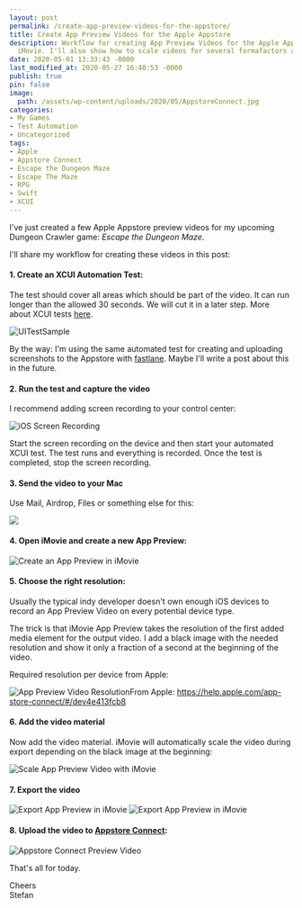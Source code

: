 ```yaml
---
layout: post
permalink: /create-app-preview-videos-for-the-appstore/
title: Create App Preview Videos for the Apple Appstore
description: Workflow for creating App Preview Videos for the Apple Appstore with
  iMovie. I'll also show how to scale videos for several formafactors and device.
date: 2020-05-01 13:33:43 -0000
last_modified_at: 2020-05-27 16:40:53 -0000
publish: true
pin: false
image:
  path: /assets/wp-content/uploads/2020/05/AppstoreConnect.jpg
categories:
- My Games
- Test Automation
- Uncategorized
tags:
- Apple
- Appstore Connect
- Escape the Dungeon Maze
- Escape The Maze
- RPG
- Swift
- XCUI
---
```

I've just created a few Apple Appstore preview videos for my upcoming Dungeon Crawler game: _Escape the Dungeon Maze_.

I'll share my workflow for creating these videos in this post:

#### 1\. Create an XCUI Automation Test:

The test should cover all areas which should be part of the video. It can run longer than the allowed 30 seconds. We will cut it in a later step. More about XCUI tests [here](/xcui-tests-scenekit).

![UITestSample](/assets/wp-content/uploads/2020/05/UITestSample.png)

By the way: I'm using the same automated test for creating and uploading screenshots to the Appstore with [fastlane](https://fastlane.tools). Maybe I'll write a post about this in the future.

#### 2\. Run the test and capture the video

I recommend adding screen recording to your control center:

![iOS Screen Recording](/assets/wp-content/uploads/2020/05/ScreenRecord.jpg)

Start the screen recording on the device and then start your automated XCUI test. The test runs and everything is recorded. Once the test is completed, stop the screen recording.

#### 3\. Send the video to your Mac

Use Mail, Airdrop, Files or something else for this:

![](/assets/wp-content/uploads/2020/05/ShareRecordedVideo.jpg)

#### 4\. Open iMovie and create a new App Preview:

![Create an App Preview in iMovie](/assets/wp-content/uploads/2020/05/CreateAppPreview.jpg)

#### 5\. Choose the right resolution:

Usually the typical indy developer doesn't own enough iOS devices to record an App Preview Video on every potential device type.

The trick is that iMovie App Preview takes the resolution of the first added media element for the output video. I add a black image with the needed resolution and show it only a fraction of a second at the beginning of the video.

Required resolution per device from Apple:

![App Preview Video Resolution](/assets/wp-content/uploads/2020/05/AppPreviewResolutions.jpg)From Apple: <https://help.apple.com/app-store-connect/#/dev4e413fcb8>

#### 6\. Add the video material

Now add the video material. iMovie will automatically scale the video during export depending on the black image at the beginning:

![Scale App Preview Video with iMovie](/assets/wp-content/uploads/2020/05/BlackImageToScale.jpg)

#### 7\. Export the video

![Export App Preview in iMovie](/assets/wp-content/uploads/2020/05/ExportAppStore1.jpg) ![Export App Preview in iMovie](/assets/wp-content/uploads/2020/05/ExportAppStore2.jpg)

#### 8\. Upload the video to [Appstore Connect](https://appstoreconnect.apple.com):

![Appstore Connect Preview Video](/assets/wp-content/uploads/2020/05/AppstoreConnect.jpg)

That's all for today.

Cheers  
Stefan
